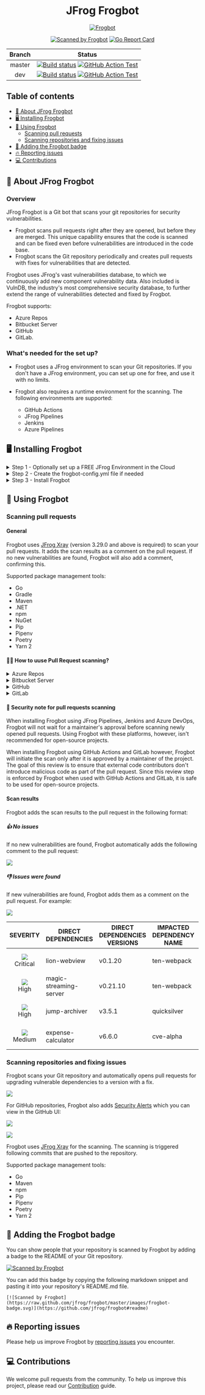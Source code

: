 <div align="center">

# JFrog Frogbot

[![Frogbot](images/frogbot-intro.png)](#readme)

[![Scanned by Frogbot](https://raw.github.com/jfrog/frogbot/master/images/frogbot-badge.svg)](https://github.com/jfrog/frogbot#readme)
[![Go Report Card](https://goreportcard.com/badge/github.com/jfrog/frogbot)](https://goreportcard.com/report/github.com/jfrog/frogbot)

| Branch |                                                                                                                                                                                    Status                                                                                                                                                                                    |
|:------:|:----------------------------------------------------------------------------------------------------------------------------------------------------------------------------------------------------------------------------------------------------------------------------------------------------------------------------------------------------------------------------:|
| master | [![Build status](https://github.com/jfrog/frogbot/actions/workflows/test.yml/badge.svg?branch=master)](https://github.com/jfrog/frogbot/actions/workflows/test.yml?branch=master)  [![GitHub Action Test](https://github.com/jfrog/frogbot/actions/workflows/action-test.yml/badge.svg?branch=master)](https://github.com/jfrog/frogbot/actions/workflows/action-test.yml?branch=master) |
|  dev   |                [![Build status](https://github.com/jfrog/frogbot/actions/workflows/test.yml/badge.svg?branch=dev)](https://github.com/jfrog/frogbot/actions/workflows/test.yml?branch=dev)  [![GitHub Action Test](https://github.com/jfrog/frogbot/actions/workflows/action-test.yml/badge.svg?branch=dev)](https://github.com/jfrog/frogbot/actions/workflows/action-test.yml?branch=dev)                |

</div>

## Table of contents

- [🤖 About JFrog Frogbot](#-about-jfrog-frogbot)
- [🖥️ Installing Frogbot](#️-installing-frogbot)
- [🚥 Using Frogbot](#-using-frogbot)
  - [Scanning pull requests](#scanning-pull-requests)
  - [Scanning repositories and fixing issues](#scanning-repositories-and-fixing-issues)
- [📛 Adding the Frogbot badge](#-adding-the-frogbot-badge)
- [🔥 Reporting issues](#-reporting-issues)
- [💻 Contributions](#-contributions)

<div id="what-is-frogbot"></div>

## 🤖 About JFrog Frogbot
### Overview

JFrog Frogbot is a Git bot that scans your git repositories for security vulnerabilities.
- Frogbot scans pull requests right after they are opened, but before they are merged. This unique capability ensures that the code is scanned and can be fixed even before vulnerabilities are introduced in the code base.
- Frogbot scans the Git repository periodically and creates pull requests with fixes for vulnerabilities that are detected.

Frogbot uses JFrog's vast vulnerabilities database, to which we continuously add new component vulnerability data. Also included is VulnDB, the industry's most comprehensive security database, to further extend the range of vulnerabilities detected and fixed by Frogbot.

Frogbot supports:
- Azure Repos
- Bitbucket Server
- GitHub
- GitLab.

### What's needed for the set up?

- Frogbot uses a JFrog environment to scan your Git repositories. If you don't have a JFrog environment, you can set up one for free, and use it with no limits.
- Frogbot also requires a runtime environment for the scanning. The following environments are supported:

  - GitHub Actions
  - JFrog Pipelines
  - Jenkins
  - Azure Pipelines 

## 🖥️ Installing Frogbot

<details>
  <summary>Step 1 - Optionally set up a FREE JFrog Environment in the Cloud</summary>

Frogbot requires a JFrog environment to scan your projects. If you don't have an environment, we can set up a free environment in the cloud for you. Just run one of the following commands in your terminal to set up an environment in less than a minute.

The commands will do the following:

1. Install [JFrog CLI](https://www.jfrog.com/confluence/display/CLI/JFrog+CLI) on your machine.
2. Create a FREE JFrog environment in the cloud for you.

**For macOS and Linux, use curl**

```
curl -fL "https://getcli.jfrog.io?setup" | sh
```

**For Windows, use PowerShell**

```
powershell "Start-Process -Wait -Verb RunAs powershell '-NoProfile iwr https://releases.jfrog.io/artifactory/jfrog-cli/v2-jf/[RELEASE]/jfrog-cli-windows-amd64/jf.exe -OutFile $env:SYSTEMROOT\system32\jf.exe'" ; jf setup
```

After the setup is complete, you'll receive an email with your JFrog environment connection details, which can be stored as secrets in Git.

</details>

<details>
  <summary>Step 2 - Create the frogbot-config.yml file if needed</summary>

- [Creating the frogbot-config.yml File](docs/frogbot-config.md)

</details>

<details>
  <summary>Step 3 - Install Frogbot</summary>

- [Installing Frogbot on Azure Repos repositories](docs/install-azure-repos.md)
- [Installing Frogbot on Bitbucket Server repositories](docs/install-bitbucket-server.md)
- [Installing Frogbot on GitHub repositories](docs/install-github.md)
- [Installing Frogbot on GitLab repositories](docs/install-gitlab.md)

</details>

<div id="reporting-issues"></div>

## 🚥 Using Frogbot
### Scanning pull requests
#### General

Frogbot uses [JFrog Xray](https://jfrog.com/xray/) (version 3.29.0 and above is required) to scan your pull requests. It adds the scan results as a comment on the pull request. If no new vulnerabilities are found, Frogbot will also add a comment, confirming this.

Supported package management tools:

- Go
- Gradle
- Maven
- .NET
- npm
- NuGet
- Pip
- Pipenv
- Poetry
- Yarn 2

#### 🕵️‍♀️ How to uuse Pull Request scanning?

<details>
  <summary>Azure Repos</summary>

After you create a new pull request, Frogbot will automatically scan it.

> **_NOTE:_** The scan output will include only new vulnerabilities added by the pull request.
> Vulnerabilities that aren't new, and existed in the code before the pull request was created, will not be included in
> the
> report. In order to include all the vulnerabilities in the report, including older ones that weren't added by this
> PR, use the includeAllVulnerabilities parameter in the frogbot-config.yml file.

The Frogbot Azure Repos scan workflow is:

1. The developer opens a pull request.
2. Frogbot scans the pull request and adds a comment with the scan results.
3. Frogbot can be triggered again following new commits, by adding a comment with the `rescan` text.

</details>

<details>
  <summary>Bitbucket Server</summary>

After you create a new pull request, Frogbot will automatically scan it.

> **_NOTE:_** The scan output will include only new vulnerabilities added by the pull request.
> Vulnerabilities that aren't new, and existed in the code before the pull request was created, will not be included in
> the
> report. In order to include all of the vulnerabilities in the report, including older ones that weren't added by this
> PR, use the includeAllVulnerabilities parameter in the frogbot-config.yml file.

The Frogbot scan on Bitbucket Server workflow:

1. The developer opens a pull request.
2. Frogbot scans the pull request and adds a comment with the scan results.
3. Frogbot can be triggered again following new commits, by adding a comment with the `rescan` text.

</details>

<details>
  <summary>GitHub</summary>

After you create a new pull request, the maintainer of the Git repository can trigger Frogbot to scan the pull request from the pull request UI.

> **_NOTE:_** The scan output will include only new vulnerabilities added by the pull request.
> Vulnerabilities that aren't new, and existed in the code before the pull request was created, will not be included in
> the
> report. In order to include all of the vulnerabilities in the report, including older ones that weren't added by this
> PR, use the includeAllVulnerabilities parameter in the frogbot-config.yml file.

The Frogbot GitHub scan workflow is:

1. The developer opens a pull request.
2. The Frogbot workflow automatically gets triggered and a [GitHub environment](https://docs.github.com/en/actions/deployment/targeting-different-environments/using-environments-for-deployment#creating-an-environment) named `frogbot` becomes pending for the maintainer's approval.

[![](./images/github-pending-deployment.png)](#running-frogbot-on-github)

3. The maintainer of the repository reviews the pull request and approves the scan: [![](./images/github-deployment.gif)](#running-frogbot-on-github)
4. Frogbot can be triggered again following new commits, by repeating steps 2 and 3.

</details>

<details>
  <summary>GitLab</summary>

After you create a new merge request, the maintainer of the Git repository can trigger Frogbot to scan the merge request from the merge request UI.

> **_NOTE:_** The scan output will include only new vulnerabilities added by the merge request.
> Vulnerabilities that aren't new, and existed in the code before the merge request was created, will not be included in
> the
> report. In order to include all of the vulnerabilities in the report, including older ones that weren't added by this
> merge request, use the includeAllVulnerabilities parameter in the frogbot-config.yml file.

The Frogbot GitLab flow is as follows:

1. The developer opens a merge request.
2. The maintainer of the repository reviews the merge request and approves the scan by triggering the manual _frogbot-scan_ job.
3. Frogbot is then triggered by the job, it scans the merge request, and adds a comment with the scan results.
4. Frogbot can be triggered again following new commits, by triggering the _frogbot-scan_ job again.
   [GitLab CI Run Button](./images/gitlab-run-button.png)

</details>

#### 👮 Security note for pull requests scanning

When installing Frogbot using JFrog Pipelines, Jenkins and Azure DevOps, Frogbot will not wait for a maintainer's approval before scanning newly opened pull requests. Using Frogbot with these platforms, however, isn't recommended for open-source projects.

When installing Frogbot using GitHub Actions and GitLab however, Frogbot will initiate the scan only after it is approved by a maintainer of the project. The goal of this review is to ensure that external code contributors don't introduce malicious code as part of the pull request. Since this review step is enforced by Frogbot when used with GitHub Actions and GitLab, it is safe to be used for open-source projects.

#### Scan results

Frogbot adds the scan results to the pull request in the following format:

##### 👍 No issues

If no new vulnerabilities are found, Frogbot automatically adds the following comment to the pull request:

[![](https://raw.githubusercontent.com/jfrog/frogbot/master/resources/noVulnerabilityBanner.png)](#-no-issues)

##### 👎 Issues were found

If new vulnerabilities are found, Frogbot adds them as a comment on the pull request. For example:

[![](https://raw.githubusercontent.com/jfrog/frogbot/master/resources/vulnerabilitiesBanner.png)](#-issues-were-found)

| SEVERITY | DIRECT<br>DEPENDENCIES | DIRECT<br>DEPENDENCIES<br>VERSIONS | IMPACTED<br>DEPENDENCY<br>NAME | IMPACTED<br>DEPENDENCY<br>VERSION | FIXED<br>VERSIONS | CVE
:--: | -- | -- | -- | -- |:-----------------:| --
| ![](https://raw.githubusercontent.com/jfrog/frogbot/master/resources/criticalSeverity.png)<br>Critical | lion-webview | v0.1.20 | ten-webpack | v4.75.0 |     [v4.76.0]     | CVE-2023-28154
| ![](https://raw.githubusercontent.com/jfrog/frogbot/master/resources/highSeverity.png)<br>High | magic-streaming-server | v0.21.10 | ten-webpack | v4.75.0 |     [v4.76.0]     | CVE-2023-28154  
| ![](https://raw.githubusercontent.com/jfrog/frogbot/master/resources/highSeverity.png)<br>High | jump-archiver | v3.5.1 | quicksilver | v5.75.0 |     [v5.76.0]     | CVE-2023-28154
| ![](https://raw.githubusercontent.com/jfrog/frogbot/master/resources/mediumSeverity.png)<br>Medium | expense-calculator | v6.6.0 | cve-alpha | v1.10.0 |     [v1.10.1]     | CVE-2023-28154 

### Scanning repositories and fixing issues

Frogbot scans your Git repository and automatically opens pull requests for upgrading vulnerable dependencies to a version with a fix.

![](./images/fix-pr.png)

For GitHub repositories, Frogbot also adds [Security Alerts](https://docs.github.com/en/code-security/code-scanning/automatically-scanning-your-code-for-vulnerabilities-and-errors/managing-code-scanning-alerts-for-your-repository) which you can view in the GitHub UI:

![](./images/github-code-scanning.png)

![](./images/github-code-scanning-content.png)

Frogbot uses [JFrog Xray](https://jfrog.com/xray/) for the scanning. The scanning is triggered following commits that are pushed to the repository.

Supported package management tools:

- Go
- Maven
- npm
- Pip
- Pipenv
- Poetry
- Yarn 2

</details>

<div id="installing-frogbot"></div>

## 📛 Adding the Frogbot badge

You can show people that your repository is scanned by Frogbot by adding a badge to the README of your Git repository.

[![Scanned by Frogbot](https://raw.github.com/jfrog/frogbot/master/images/frogbot-badge.svg)](https://github.com/jfrog/frogbot#readme)

You can add this badge by copying the following markdown snippet and pasting it into your repository's README.md file.
```
[![Scanned by Frogbot](https://raw.github.com/jfrog/frogbot/master/images/frogbot-badge.svg)](https://github.com/jfrog/frogbot#readme)
```

## 🔥 Reporting issues

Please help us improve Frogbot by [reporting issues](https://github.com/jfrog/frogbot/issues/new/choose) you encounter.

<div id="contributions"></div>

## 💻 Contributions

We welcome pull requests from the community. To help us improve this project, please read our [Contribution](./CONTRIBUTING.md#-guidelines) guide.
